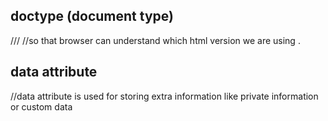 ## doctype (document type)
///
//so that browser can understand which html version we are using .

## data attribute 
//data attribute is used for storing extra information like private information or custom data
